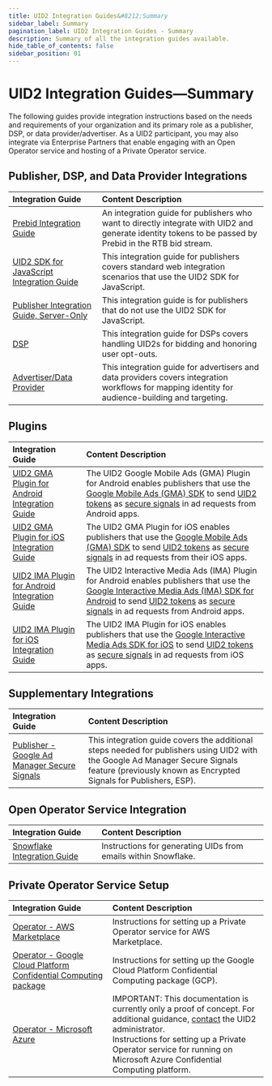```yaml
---
title: UID2 Integration Guides&#8212;Summary
sidebar_label: Summary
pagination_label: UID2 Integration Guides - Summary
description: Summary of all the integration guides available.
hide_table_of_contents: false
sidebar_position: 01
---
```


# UID2 Integration Guides&#8212;Summary

The following guides provide integration instructions based on the needs and requirements of your organization and its primary role as a publisher, DSP, or data provider/advertiser. As a UID2 participant, you may also integrate via Enterprise Partners that enable engaging with an Open Operator service and hosting of a Private Operator service. 

## Publisher, DSP, and Data Provider Integrations

| Integration Guide |  Content Description |
| :--- | :--- |
| [Prebid Integration Guide](integration-prebid.md) | An integration guide for publishers who want to directly integrate with UID2 and generate identity tokens to be passed by Prebid in the RTB bid stream. |
| [UID2 SDK for JavaScript Integration Guide](publisher-client-side.md) | This integration guide for publishers covers standard web integration scenarios that use the UID2 SDK for JavaScript. |
| [Publisher Integration Guide, Server-Only](custom-publisher-integration.md) | This integration guide is for publishers that do not use the UID2 SDK for JavaScript. |
| [DSP](dsp-guide.md) | This integration guide for DSPs covers handling UID2s for bidding and honoring user opt-outs. |
| [Advertiser/Data Provider](advertiser-dataprovider-guide.md) | This integration guide for advertisers and data providers covers integration workflows for mapping identity for audience-building and targeting. |

## Plugins

| Integration Guide |  Content Description |
| :--- | :--- |
| [UID2 GMA Plugin for Android Integration Guide](mobile-plugin-gma-android.md) | The UID2 Google Mobile Ads (GMA) Plugin for Android enables publishers that use the [Google Mobile Ads (GMA) SDK](https://developers.google.com/ad-manager/mobile-ads-sdk) to send [UID2 tokens](../ref-info/glossary-uid.md#gl-uid2-token) as [secure signals](https://support.google.com/admob/answer/11556288?hl=en-GB) in ad requests from Android apps. |
| [UID2 GMA Plugin for iOS Integration Guide](mobile-plugin-gma-ios.md) | The UID2 GMA Plugin for iOS enables publishers that use the [Google Mobile Ads (GMA) SDK](https://developers.google.com/ad-manager/mobile-ads-sdk) to send [UID2 tokens](../ref-info/glossary-uid.md#gl-uid2-token) as [secure signals](https://support.google.com/admob/answer/11556288?hl=en-GB) in ad requests from their iOS apps. |
| [UID2 IMA Plugin for Android Integration Guide](mobile-plugin-ima-android.md) | The UID2 Interactive Media Ads (IMA) Plugin for Android enables publishers that use the [Google Interactive Media Ads (IMA) SDK for Android](https://developers.google.com/interactive-media-ads/docs/sdks/android/client-side) to send [UID2 tokens](../ref-info/glossary-uid.md#gl-uid2-token) as [secure signals](https://support.google.com/admob/answer/11556288?hl=en-GB) in ad requests from Android apps. |
| [UID2 IMA Plugin for iOS Integration Guide](mobile-plugin-ima-ios.md) | The UID2 IMA Plugin for iOS enables publishers that use the [Google Interactive Media Ads SDK for iOS](https://developers.google.com/interactive-media-ads/docs/sdks/ios/client-side) to send [UID2 tokens](../ref-info/glossary-uid.md#gl-uid2-token) as [secure signals](https://support.google.com/admob/answer/11556288?hl=en-GB) in ad requests from iOS apps. |

## Supplementary Integrations

| Integration Guide |  Content Description |
| :--- | :--- |
| [Publisher - Google Ad Manager Secure Signals](google-ss-integration.md) | This integration guide covers the additional steps needed for publishers using UID2 with the Google Ad Manager Secure Signals feature (previously known as Encrypted Signals for Publishers, ESP). |

## Open Operator Service Integration
 
| Integration Guide |  Content Description |
| :--- | :--- |
| [Snowflake Integration Guide](snowflake_integration.md) | Instructions for generating UIDs from emails within Snowflake. |

## Private Operator Service Setup
 
| Integration Guide |  Content Description |
| :--- | :--- |
| [Operator - AWS Marketplace](operator-guide-aws-marketplace.md) | Instructions for setting up a Private Operator service for AWS Marketplace. |
| [Operator - Google Cloud Platform Confidential Computing package](operator-guide-gcp-enclave.md) | Instructions for setting up the Google Cloud Platform Confidential Computing package (GCP). |
| [Operator - Microsoft Azure](operator-guide-azure-enclave.md) | IMPORTANT: This documentation is currently only a proof of concept. For additional guidance, [contact](../getting-started/gs-account-setup.md#contact-info) the UID2 administrator.<br/>Instructions for setting up a Private Operator service for running on Microsoft Azure Confidential Computing platform.  |
